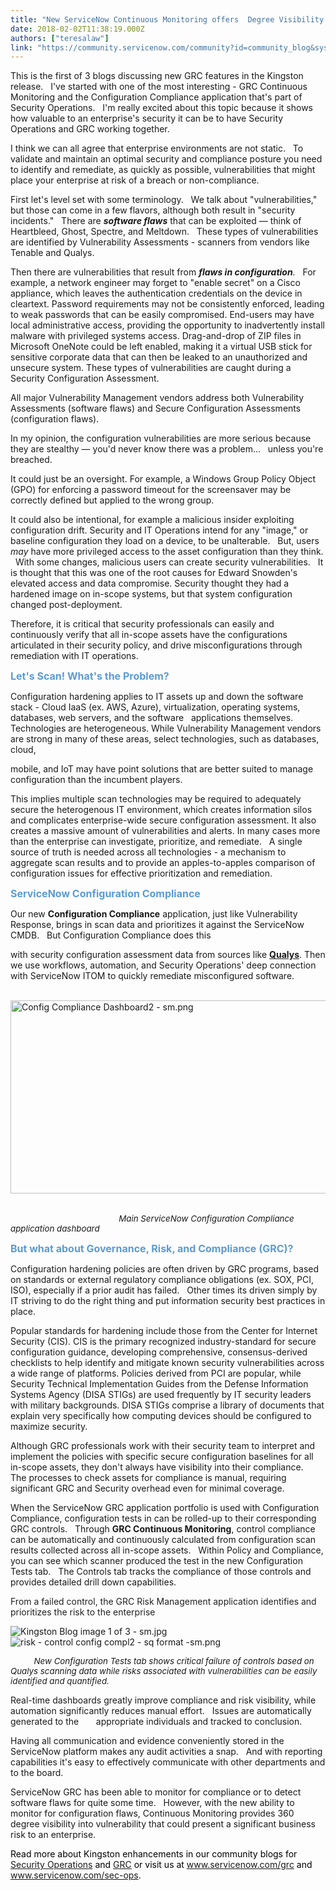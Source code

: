 ```yaml
---
title: "New ServiceNow Continuous Monitoring offers  Degree Visibility into Vulnerabilities"
date: 2018-02-02T11:38:19.000Z
authors: ["teresalaw"]
link: "https://community.servicenow.com/community?id=community_blog&sys_id=b0ecea65dbd0dbc01dcaf3231f961965"
---
```

<p>This is the first of 3 blogs discussing new GRC features in the Kingston release.   I've started with one of the most interesting - GRC Continuous Monitoring and the Configuration Compliance application that's part of Security Operations.   I'm really excited about this topic because it shows how valuable to an enterprise's security it can be to have Security Operations and GRC working together.</p><p></p><p>I think we can all agree that enterprise environments are not static.   To validate and maintain an optimal security and compliance posture you need to identify and remediate, as quickly as possible, vulnerabilities that might place your enterprise at risk of a breach or non-compliance.</p><p></p><p>First let's level set with some terminology.   We talk about "vulnerabilities," but those can come in a few flavors, although both result in "security incidents."   There are <strong><em>software flaws</em></strong> that can be exploited — think of Heartbleed, Ghost, Spectre, and Meltdown.   These types of vulnerabilities are identified by Vulnerability Assessments - scanners from vendors like Tenable and Qualys.</p><p></p><p>Then there are vulnerabilities that result from <strong><em>flaws in configuration</em></strong><em>.   </em>For example, a network engineer may forget to "enable secret" on a Cisco appliance, which leaves the authentication credentials on the device in cleartext. Password requirements may not be consistently enforced, leading to weak passwords that can be easily compromised. End-users may have local administrative access, providing the opportunity to inadvertently install malware with privileged systems access. Drag-and-drop of ZIP files in Microsoft OneNote could be left enabled, making it a virtual USB stick for sensitive corporate data that can then be leaked to an unauthorized and unsecure system. These types of vulnerabilities are caught during a Security Configuration Assessment.</p><p></p><p>All major Vulnerability Management vendors address both Vulnerability Assessments (software flaws) and Secure Configuration Assessments (configuration flaws).</p><p></p><p>In my opinion, the configuration vulnerabilities are more serious because they are stealthy — you'd never know there was a problem…   unless you're breached.</p><p></p><p>It could just be an oversight. For example, a Windows Group Policy Object (GPO) for enforcing a password timeout for the screensaver may be correctly defined but applied to the wrong group.</p><p></p><p>It could also be intentional, for example a malicious insider exploiting configuration drift. Security and IT Operations intend for any "image," or baseline configuration they load on a device, to be unalterable.   But, users <em>may</em> have more privileged access to the asset configuration than they think.   With some changes, malicious users can create security vulnerabilities.   It is thought that this was one of the root causes for Edward Snowden's elevated access and data compromise. Security thought they had a hardened image on in-scope systems, but that system configuration changed post-deployment.</p><p></p><p>Therefore, it is critical that security professionals can easily and continuously verify that all in-scope assets have the configurations articulated in their security policy, and drive misconfigurations through remediation with IT operations.</p><p></p><p><span style="color: #5b9bd5; font-size: 12.0pt;"><strong>Let's Scan! What's the Problem?</strong></span></p><p>Configuration hardening applies to IT assets up and down the software stack - Cloud IaaS (ex. AWS, Azure), virtualization, operating systems, databases, web servers, and the software   applications themselves. Technologies are heterogeneous. While Vulnerability Management vendors are strong in many of these areas, select technologies, such as databases, cloud,</p><p>mobile, and IoT may have point solutions that are better suited to manage configuration than the incumbent players.</p><p></p><p>This implies multiple scan technologies may be required to adequately secure the heterogenous IT environment, which creates information silos and complicates enterprise-wide secure configuration assessment. It also creates a massive amount of vulnerabilities and alerts. In many cases more than the enterprise can investigate, prioritize, and remediate.   A single source of truth is needed across all technologies - a mechanism to aggregate scan results and to provide an apples-to-apples comparison of configuration issues for effective prioritization and remediation.</p><p></p><p><span style="color: #5b9bd5; font-size: 16px;"><strong>ServiceNow Configuration Compliance</strong></span></p><p>Our new <strong>Configuration Compliance</strong> application, just like Vulnerability Response, brings in scan data and prioritizes it against the ServiceNow CMDB.   But Configuration Compliance does this</p><p>with security configuration assessment data from sources like <a href="https://www.qualys.com/"><strong>Qualys</strong></a>. Then we use workflows, automation, and Security Operations' deep connection with ServiceNow ITOM to quickly remediate misconfigured software.</p><p>                                                                                                       <img   alt="Config Compliance Dashboard2 - sm.png" class="image-12 jive-image" src="5be88c0edb1cdb048c8ef4621f9619a2.iix" style="width: 620px; height: 309px;"/></p><p>                                                                                                                                                                             <span style="font-size: 10pt;"><em>Main ServiceNow Configuration Compliance application dashboard</em></span></p><p></p><p><span style="color: #5b9bd5; font-size: 12.0pt;"><strong>But what about Governance, Risk, and Compliance (GRC)?</strong></span></p><p>Configuration hardening policies are often driven by GRC programs, based on standards or external regulatory compliance obligations (ex. SOX, PCI, ISO), especially if a prior audit has failed.   Other times its driven simply by IT striving to do the right thing and put information security best practices in place.</p><p></p><p>Popular standards for hardening include those from the Center for Internet Security (CIS). CIS is the primary recognized industry-standard for secure configuration guidance, developing comprehensive, consensus-derived checklists to help identify and mitigate known security vulnerabilities across a wide range of platforms. Policies derived from PCI are popular, while Security Technical Implementation Guides from the Defense Information Systems Agency (DISA STIGs) are used frequently by IT security leaders with military backgrounds. DISA STIGs comprise a library of documents that explain very specifically how computing devices should be configured to maximize security.</p><p></p><p>Although GRC professionals work with their security team to interpret and implement the policies with specific secure configuration baselines for all in-scope assets, they don't always have visibility into their compliance.   The processes to check assets for compliance is manual, requiring significant GRC and Security overhead even for minimal coverage.</p><p></p><p>When the ServiceNow GRC application portfolio is used with Configuration Compliance, configuration tests in can be rolled-up to their corresponding GRC controls.   Through <strong>GRC Continuous Monitoring</strong>, control compliance can be automatically and continuously calculated from configuration scan results collected across all in-scope assets.   Within Policy and Compliance, you can see which scanner produced the test in the new Configuration Tests tab.   The Controls tab tracks the compliance of those controls and provides detailed drill down capabilities.</p><p></p><p><span style="color: #222222;">From a failed control, the GRC Risk Management application identifies and prioritizes the risk to the enterprise</span></p><p></p><p><img   alt="Kingston Blog image 1 of 3 - sm.jpg" class="image-10 jive-image" src="0b2ae4c2db1857049c9ffb651f9619f9.iix" style="height: auto;"/>                                                 <img   alt="risk - control config compl2 - sq format -sm.png" class="image-13 jive-image" src="73a6a3b1dbd41fc03eb27a9e0f9619e8.iix" style="height: auto;"/></p><p><span style="font-size: 10pt;"><em>           </em></span><span style="font-size: 10pt;"><em>New Configuration Tests tab shows critical failure of controls based on Qualys scanning data while risks associated with <span style="color: #222222;"> vulnerabilities can be easily identified and quantified.</span></em></span></p><p></p><p>Real-time dashboards greatly improve compliance and risk visibility, while automation significantly reduces manual effort.   Issues are automatically generated to the       appropriate individuals and tracked to conclusion.</p><p></p><p>Having all communication and evidence conveniently stored in the ServiceNow platform makes any audit activities a snap.   And with reporting capabilities it's easy to effectively communicate with other departments and to the board.</p><p></p><p>ServiceNow GRC has been able to monitor for compliance or to detect software flaws for quite some time.   However, with the new ability to monitor for configuration flaws, Continuous Monitoring provides 360 degree visibility into vulnerability that could present a significant business risk to an enterprise.</p><p></p><p><span style="color: black;">Read more about Kingston enhancements in our community blogs for <a title="" _jive_internal="true" href="/community?id=community_blog&sys_id=399c2ee1dbd0dbc01dcaf3231f9619dc">Security Operations</a> and <a title="" _jive_internal="true" href="/community?id=community_blog&sys_id=86ac2625dbd0dbc01dcaf3231f961933">GRC</a> or visit us at <a title="w.servicenow.com/grc" href="http://www.servicenow.com/grc">www.servicenow.com/grc</a> and <a title="w.servicenow.com/sec-ops" href="http://www.servicenow.com/sec-ops">www.servicenow.com/sec-ops</a>. </span></p>